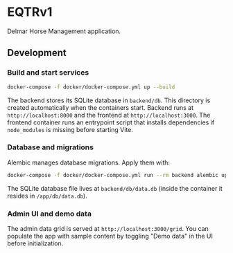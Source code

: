# EQTRv1

Delmar Horse Management application.

## Development

### Build and start services

```bash
docker-compose -f docker/docker-compose.yml up --build
```

The backend stores its SQLite database in `backend/db`. This directory is created automatically when the containers start. Backend runs at `http://localhost:8000` and the frontend at `http://localhost:3000`. The frontend container runs an entrypoint script that installs dependencies if `node_modules` is missing before starting Vite.

### Database and migrations

Alembic manages database migrations. Apply them with:

```bash
docker-compose -f docker/docker-compose.yml run --rm backend alembic upgrade head
```

The SQLite database file lives at `backend/db/data.db` (inside the container it resides in `/app/db/data.db`).

### Admin UI and demo data

The admin data grid is served at `http://localhost:3000/grid`. You can populate the app with sample content by toggling "Demo data" in the UI before initialization.
